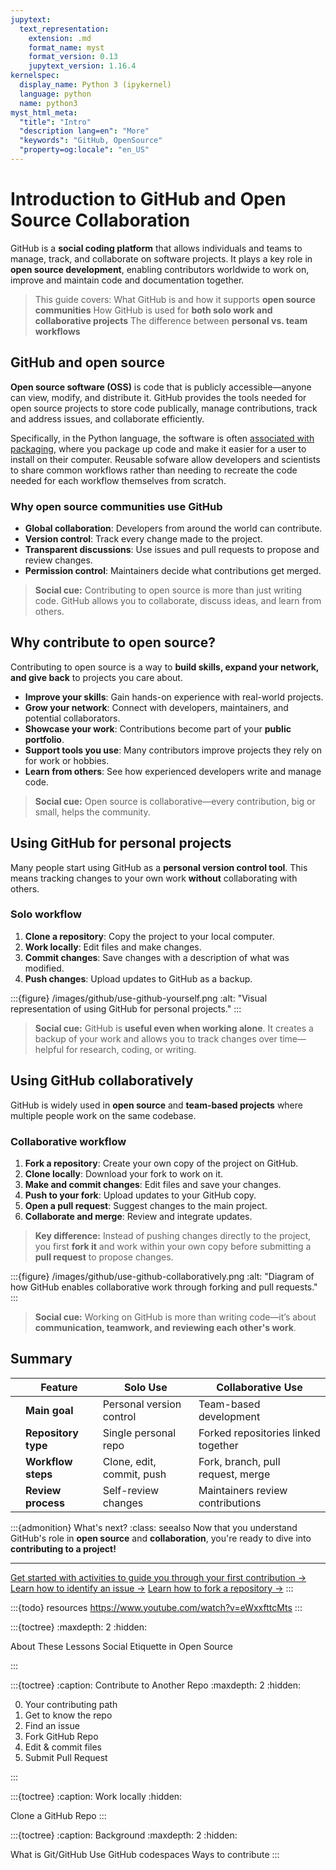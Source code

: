 ```yaml
---
jupytext:
  text_representation:
    extension: .md
    format_name: myst
    format_version: 0.13
    jupytext_version: 1.16.4
kernelspec:
  display_name: Python 3 (ipykernel)
  language: python
  name: python3
myst_html_meta:
  "title": "Intro"
  "description lang=en": "More"
  "keywords": "GitHub, OpenSource"
  "property=og:locale": "en_US"
---
```


# Introduction to GitHub and Open Source Collaboration

GitHub is a **social coding platform** that allows individuals and teams to manage, track, and collaborate on software projects. It plays a key role in **open source development**, enabling contributors worldwide to work on, improve and maintain code and documentation together.

> This guide covers:
> <i class="fa-solid fa-circle-check" style="color: #81c0aa;"></i> What GitHub is and how it supports **open source communities**
> <i class="fa-solid fa-circle-check" style="color: #81c0aa;"></i> How GitHub is used for **both solo work and collaborative projects**
> <i class="fa-solid fa-circle-check" style="color: #81c0aa;"></i> The difference between **personal vs. team workflows**

## GitHub and open source

**Open source software (OSS)** is code that is publicly accessible—anyone can view, modify, and distribute it. GitHub provides the tools needed for open source projects to store code publically, manage contributions, track and address issues, and collaborate efficiently.

Specifically, in the Python language, the software is often [associated with packaging](https://www.pyopensci.org/python-package-guide/tutorials/intro.html), where you package up code and make it easier for a user to install on their computer. Reusable sofware allow developers and scientists to share common workflows rather than needing to recreate the code needed for each workflow themselves from scratch.

### Why open source communities use GitHub

- **<i class="fa-solid fa-globe" style="color: #81c0aa;"></i> Global collaboration**: Developers from around the world can contribute.
- **<i class="fa-solid fa-code-branch" style="color: #81c0aa;"></i> Version control**: Track every change made to the project.
- **<i class="fa-solid fa-comments" style="color: #81c0aa;"></i> Transparent discussions**: Use issues and pull requests to propose and review changes.
- **<i class="fa-solid fa-shield-halved" style="color: #81c0aa;"></i> Permission control**: Maintainers decide what contributions get merged.

> **<i class="fa-solid fa-handshake-angle" style="color: #81c0aa;"></i> Social cue:**
> Contributing to open source is more than just writing code.
> GitHub allows you to collaborate, discuss ideas, and learn from others.

## Why contribute to open source?

Contributing to open source is a way to **build skills, expand your network, and give back** to projects you care about.

- **Improve your skills**: Gain hands-on experience with real-world projects.
- **Grow your network**: Connect with developers, maintainers, and potential collaborators.
- **Showcase your work**: Contributions become part of your **public portfolio**.
- **Support tools you use**: Many contributors improve projects they rely on for work or hobbies.
- **Learn from others**: See how experienced developers write and manage code.

> **<i class="fa-solid fa-handshake" style="color: #81c0aa;"></i> Social cue:**
> Open source is collaborative—every contribution, big or small, helps the community.

## Using GitHub for personal projects

Many people start using GitHub as a **personal version control tool**.
This means tracking changes to your own work **without** collaborating with others.

### Solo workflow

1. **<i class="fa-solid fa-download" style="color: #81c0aa;"></i> Clone a repository**: Copy the project to your local computer.
2. **<i class="fa-solid fa-edit" style="color: #81c0aa;"></i> Work locally**: Edit files and make changes.
3. **<i class="fa-solid fa-save" style="color: #81c0aa;"></i> Commit changes**: Save changes with a description of what was modified.
4. **<i class="fa-solid fa-upload" style="color: #81c0aa;"></i> Push changes**: Upload updates to GitHub as a backup.

:::{figure} /images/github/use-github-yourself.png
:alt: "Visual representation of using GitHub for personal projects."
:::

> **<i class="fa-solid fa-user" style="color: #81c0aa;"></i> Social cue:**
> GitHub is **useful even when working alone**. It creates a backup of your work and
> allows you to track changes over time—helpful for research, coding, or writing.

## Using GitHub collaboratively

GitHub is widely used in **open source** and **team-based projects** where multiple people work on the same codebase.

### Collaborative workflow

1. **<i class="fa-solid fa-code-fork" style="color: #81c0aa;"></i> Fork a repository**: Create your own copy of the project on GitHub.
2. **<i class="fa-solid fa-download" style="color: #81c0aa;"></i> Clone locally**: Download your fork to work on it.
3. **<i class="fa-solid fa-edit" style="color: #81c0aa;"></i> Make and commit changes**: Edit files and save your changes.
4. **<i class="fa-solid fa-upload" style="color: #81c0aa;"></i> Push to your fork**: Upload updates to your GitHub copy.
5. **<i class="fa-solid fa-paper-plane" style="color: #81c0aa;"></i> Open a pull request**: Suggest changes to the main project.
6. **<i class="fa-solid fa-people-arrows" style="color: #81c0aa;"></i> Collaborate and merge**: Review and integrate updates.

> **Key difference:** Instead of pushing changes directly to the project, you first **fork it** and work within your own copy before submitting a **pull request** to propose changes.

:::{figure} /images/github/use-github-collaboratively.png
:alt: "Diagram of how GitHub enables collaborative work through forking and pull requests."
:::

> **<i class="fa-solid fa-users" style="color: #81c0aa;"></i> Social cue:**
> Working on GitHub is more than writing code—it’s about **communication, teamwork, and reviewing each other's work**.

## Summary

| | **Feature**         | **Solo Use**                     | **Collaborative Use**                 |
|-|---------------------|--------------------------------|--------------------------------------|
| | **Main goal**      | Personal version control      | Team-based development              |
| | **Repository type** | Single personal repo         | Forked repositories linked together |
| | **Workflow steps**    | Clone, edit, commit, push    | Fork, branch, pull request, merge   |
| | **Review process** | Self-review changes          | Maintainers review contributions    |

:::{admonition} What's next?
:class: seealso
Now that you understand GitHub's role in **open source** and **collaboration**,
you're ready to dive into **contributing to a project!**

*****

<i class="fa-brands fa-github-alt"></i> [Get started with activities to guide you through your first contribution →](pyos-first-contribution)
<i class="fa-brands fa-github-alt"></i> [Learn how to identify an issue →](identify-github-issue)
<i class="fa-brands fa-github-alt"></i> [Learn how to fork a repository →](fork-repository)
:::

:::{todo}
resources
<https://www.youtube.com/watch?v=eWxxfttcMts>
:::

:::{toctree}
:maxdepth: 2
:hidden:

About These Lessons  <self>
Social Etiquette in Open Source  <social-open-source>

:::

:::{toctree}
:caption: Contribute to Another Repo
:maxdepth: 2
:hidden:

0. Your contributing path <your-first-contribution>
1. Get to know the repo <get-to-know-repo>
2. Find an issue <identify-issue>
3. Fork GitHub Repo <fork-repo>
4. Edit & commit files <edit-commit-files>
5. Submit Pull Request <pull-request>

:::

:::{toctree}
:caption: Work locally
:hidden:

Clone a GitHub Repo <clone-repo>
:::

:::{toctree}
:caption: Background
:maxdepth: 2
:hidden:

What is Git/GitHub <what-is-git-github>
Use GitHub codespaces <github-codespaces>
Ways to contribute <ways-to-contribute>
:::

